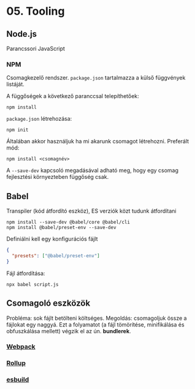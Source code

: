 # 05. Tooling

## Node.js
Parancssori JavaScript

### NPM
Csomagkezelő rendszer. `package.json` tartalmazza a külső függvények listáját.

A függőségek a következő paranccsal telepíthetőek:
```shell
npm install
```

`package.json` létrehozása:
```shell
npm init
```

Általában akkor használjuk ha mi akarunk csomagot létrehozni.
Preferált mód:

```shell
npm install <csomagnév>
```

A `--save-dev` kapcsoló megadásával adható meg, hogy egy csomag fejlesztési környezteben függőség csak.

## Babel
Transpiler (kód átfordító eszköz), ES verziók közt tudunk átfordítani

```shell
npm install --save-dev @babel/core @babel/cli
npm install @babel/preset-env --save-dev
```

Definiálni kell egy konfigurációs fájlt
```json
{
  "presets": ["@babel/preset-env"]
}
```


Fájl átfordítása:
```shell
npx babel script.js
```

## Csomagoló eszközök
Probléma: sok fájlt betölteni költséges. Megoldás: csomagoljuk össze a fájlokat egy naggyá. Ezt a folyamatot
(a fájl tömörítése, minifikálása és obfuszkálása mellett) végzik el az ún. **bundlerek**.
### [Webpack](https://webpack.js.org/)
### [Rollup](https://rollupjs.org/)
### [esbuild](https://esbuild.github.io/)

